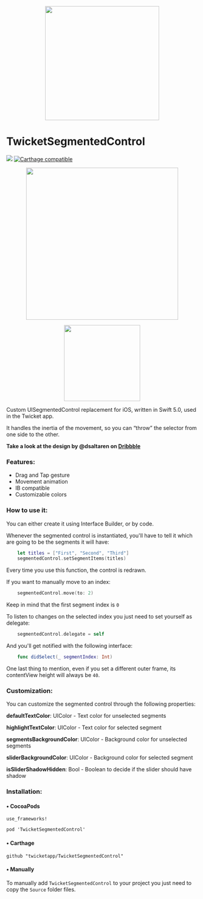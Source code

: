 <p align=center><img src="http://twicketapp.github.io/Images/twicket_banner.jpg" height="300px"/></p>

# TwicketSegmentedControl
![](https://img.shields.io/badge/Swift-5.0-blue.svg?style=flat)
[![Carthage compatible](https://img.shields.io/badge/Carthage-compatible-4BC51D.svg?style=flat)](https://github.com/Carthage/Carthage)

<p align=center><img src="https://cloud.githubusercontent.com/assets/7887319/18714404/e77e7588-8015-11e6-939b-25f187a8b4d0.gif" height="400px"/></p>

<p align=center><img src="Images/TwicketSegmentedCapture.jpg" height="200px"/></p>

Custom UISegmentedControl replacement for iOS, written in Swift 5.0, used in the Twicket app.

It handles the inertia of the movement, so you can “throw” the selector from one side to the other.

**Take a look at the design by @dsaltaren on [Dribbble](https://dribbble.com/shots/2976216-Twicket-Segmented-Control)**

### Features:

- Drag and Tap gesture
- Movement animation
- IB compatible
- Customizable colors


### How to use it:
You can either create it using Interface Builder, or by code. 

Whenever the segmented control is instantiated, you'll have to tell it which are going to be the segments it will have:

```swift
	let titles = ["First", "Second", "Third"]
	segmentedControl.setSegmentItems(titles)
```
Every time you use this function, the control is redrawn.

If you want to manually move to an index:

```swift
	segmentedControl.move(to: 2)
```
Keep in mind that the first segment index is `0`

To listen to changes on the selected index you just need to set yourself as delegate:

```swift
	segmentedControl.delegate = self
```

And you'll get notified with the following interface:

```swift
	func didSelect(_ segmentIndex: Int)
```

One last thing to mention, even if you set a different outer frame, its contentView height will always be `40`.


### Customization:

You can customize the segmented control through the following properties:

__defaultTextColor__: UIColor - Text color for unselected segments

__highlightTextColor__: UIColor - Text color for selected segment

__segmentsBackgroundColor__: UIColor - Background color for unselected segments

__sliderBackgroundColor__: UIColor - Background color for selected segment

__isSliderShadowHidden__: Bool - Boolean to decide if the slider should have shadow

### Installation:
#### • CocoaPods

```
use_frameworks!

pod 'TwicketSegmentedControl'
```
#### • Carthage

```
github "twicketapp/TwicketSegmentedControl"
```
#### • Manually

To manually add `TwicketSegmentedControl` to your project you just need to copy the `Source` folder files.
